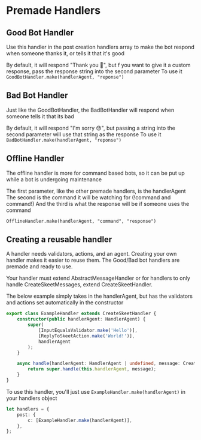 # Premade Handlers

## Good Bot Handler

Use this handler in the post creation handlers array to make the bot respond when someone thanks it, or tells it that it's good

By default, it will respond "Thank you 🥹", but f you want to give it a custom response, pass the response string into the second parameter
To use it
`GoodBotHandler.make(handlerAgent, "reponse")`

## Bad Bot Handler

Just like the GoodBotHandler, the BadBotHandler will respond when someone tells it that its bad

By default, it will respond "I'm sorry 😓", but passing a string into the second parameter will use that string as the response
To use it
`BadBotHandler.make(handlerAgent, "reponse")`

## Offline Handler

The offline handler is more for command based bots, so it can be put up while a bot is undergoing maintenance

The first parameter, like the other premade handlers, is the handlerAgent
The second is the command it will be watching for (!command and command!)
And the third is what the response will be if someone uses the command

`OfflineHandler.make(handlerAgent, "command", "response")`

## Creating a reusable handler

A handler needs validators, actions, and an agent. Creating your own handler makes it easier to reuse them. The Good/Bad bot handlers are premade and ready to use.

Your handler must extend AbstractMessageHandler or for handlers to only handle CreateSkeetMessages, extend CreateSkeetHandler.

The below example simply takes in the handlerAgent, but has the validators and actions set automatically in the constructor

```typescript
export class ExampleHandler extends CreateSkeetHandler {
    constructor(public handlerAgent: HandlerAgent) {
        super(
            [InputEqualsValidator.make('Hello')],
            [ReplyToSkeetAction.make('World!')],
            handlerAgent
        );
    }

    async handle(handlerAgent: HandlerAgent | undefined, message: CreateSkeetMessage): Promise<void> {
        return super.handle(this.handlerAgent, message);
    }
}
```

To use this handler, you'll just use `ExampleHandler.make(handlerAgent)` in your handlers object

```typescript
let handlers = {
    post: {
        c: [ExampleHandler.make(handlerAgent)],
    },
};
```
